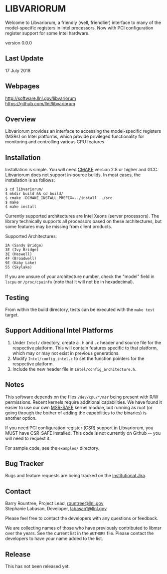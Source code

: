 LIBVARIORUM
===========

Welcome to Libvariorum, a friendly (well, friendlier) interface to many of the
model-specific registers in Intel processors. Now with PCI configuration
register support for some Intel hardware.

version 0.0.0


Last Update
-----------
17 July 2018


Webpages
--------
http://software.llnl.gov/libvariorum <br>
https://github.com/llnl/libvariorum


Overview
--------

Libvariorum provides an interface to accessing the model-specific registers (MSRs)
on Intel platforms, which provide privileged functionality for monitoring and
controlling various CPU features.


Installation
------------

Installation is simple. You will need [CMAKE](http://www.cmake.org) version 2.8
or higher and GCC. Libvariorum does not support in-source builds. In most cases,
the installation is as follows:

    $ cd libvariorum/
    $ mkdir build && cd build/
    $ cmake -DCMAKE_INSTALL_PREFIX=../install ../src
    $ make
    $ make install

Currently supported architectures are Intel Xeons (server processors). The
library technically supports all processors based on these architectures, but
some features may be missing from client products.

Supported Architectures:

	2A (Sandy Bridge)
	3E (Ivy Bridge)
	3E (Haswell)
	4F (Broadwell)
	9E (Kaby Lake)
	55 (Skylake)

If you are unsure of your architecture number, check the "model" field in `lscpu`
or `/proc/cpuinfo` (note that it will not be in hexadecimal).


Testing
-------
From within the build directory, tests can be executed with the
`make test` target.


Support Additional Intel Platforms
----------------------------------
1) Under `Intel/` directory, create a `.h` and `.c` header and source file for the
respective platform. This will contain features specific to that platform,
which may or may not exist in previous generations. 
2) Modify `Intel/config_intel.c` to set the function pointers for the
respective platform.
3) Include the new header file in `Intel/config_architecture.h`.


Notes
-----

This software depends on the files `/dev/cpu/*/msr` being present with R/W
permissions. Recent kernels require additional capabilities. We have found it
easier to use our own [MSR-SAFE](https://github.com/LLNL/msr-safe) kernel
module, but running as root (or going through the bother of adding the
capabilities to the binaries) is another option.

If you need PCI configuration register (CSR) support in Libvariorum, you MUST have
CSR-SAFE installed. This code is not currently on Github -- you will need to
request it.

For sample code, see the `examples/` directory.


Bug Tracker
-----------

Bugs and feature requests are being tracked on the [Institutional Jira](https://lc.llnl.gov/jira/projects/VARIORUM/summary).


Contact
-------

Barry Rountree, Project Lead, <rountree@llnl.gov> <br>
Stephanie Labasan, Developer, <labasan1@llnl.gov>

Please feel free to contact the developers with any questions or feedback.

We are collecting names of those who have previously contributed to libmsr over
the years. See the current list in the `AUTHORS` file. Please contact the
developers to have your name added to the list.


Release
-------

This has not been released yet.
